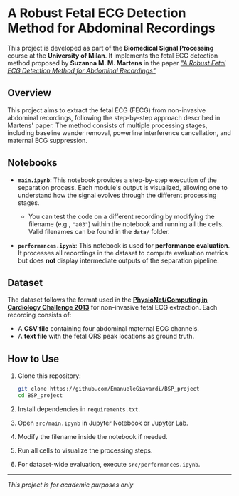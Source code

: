 # A Robust Fetal ECG Detection Method for Abdominal Recordings

This project is developed as part of the **Biomedical Signal Processing** course at the **University of Milan**. It implements the fetal ECG detection method proposed by **Suzanna M. M. Martens** in the paper 
*["A Robust Fetal ECG Detection Method for Abdominal Recordings"](https://iopscience.iop.org/article/10.1088/0967-3334/28/4/004/meta)*
## Overview

This project aims to extract the fetal ECG (FECG) from non-invasive abdominal recordings, following the step-by-step approach described in Martens' paper. The method consists of multiple processing stages, including baseline wander removal, powerline interference cancellation, and maternal ECG suppression.

## Notebooks

- **`main.ipynb`**: This notebook provides a step-by-step execution of the separation process. Each module's output is visualized, allowing one to understand how the signal evolves through the different processing stages.
  - You can test the code on a different recording by modifying the filename (e.g., `"a03"`) within the notebook and running all the cells. Valid filenames can be found in the **`data/`** folder.

- **`performances.ipynb`**: This notebook is used for **performance evaluation**. It processes all recordings in the dataset to compute evaluation metrics but does **not** display intermediate outputs of the separation pipeline.

## Dataset

The dataset follows the format used in the **[PhysioNet/Computing in Cardiology Challenge 2013](https://physionet.org/content/challenge-2013/1.0.0/)** for non-invasive fetal ECG extraction. Each recording consists of:
- A **CSV file** containing four abdominal maternal ECG channels.
- A **text file** with the fetal QRS peak locations as ground truth.

## How to Use

1. Clone this repository:
   ```bash
   git clone https://github.com/EmanueleGiavardi/BSP_project
   cd BSP_project
   
2. Install dependencies in `requirements.txt`.

3. Open `src/main.ipynb` in Jupyter Notebook or Jupyter Lab.

4. Modify the filename inside the notebook if needed.

5. Run all cells to visualize the processing steps.

6. For dataset-wide evaluation, execute `src/performances.ipynb`.

---

*This project is for academic purposes only*

